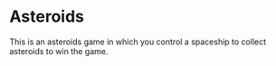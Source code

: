 # Asteroids
This is an asteroids game in which you control a spaceship to collect asteroids to win the game.

